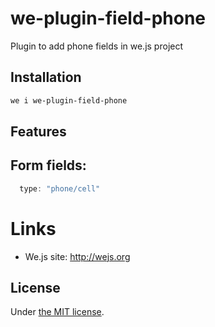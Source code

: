 # we-plugin-field-phone

Plugin to add phone fields in we.js project

## Installation

```sh
we i we-plugin-field-phone
```

## Features

## Form fields:

```js
  type: "phone/cell"
```

# Links

- We.js site: http://wejs.org

## License

Under [the MIT license](https://github.com/wejs/we/blob/master/LICENSE.md).